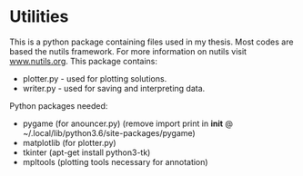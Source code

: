 # Utilities

This is a python package containing files used in my thesis. Most codes are based the nutils framework. For more information on nutils visit www.nutils.org.
This package contains:

* plotter.py - used for plotting solutions.
* writer.py - used for saving and interpreting data. 

Python packages needed:

* pygame 	(for anouncer.py) (remove import print in __init__ @ ~/.local/lib/python3.6/site-packages/pygame)
* matplotlib 	(for plotter.py)
* tkinter	(apt-get install python3-tk)
* mpltools	(plotting tools necessary for annotation)
